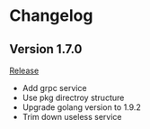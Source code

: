 # Changelog

## Version 1.7.0

[Release](https://github.com/ysitd-cloud/account/releases/tag/1.7.0)

- Add grpc service
- Use pkg directroy structure
- Upgrade golang version to 1.9.2
- Trim down useless service

